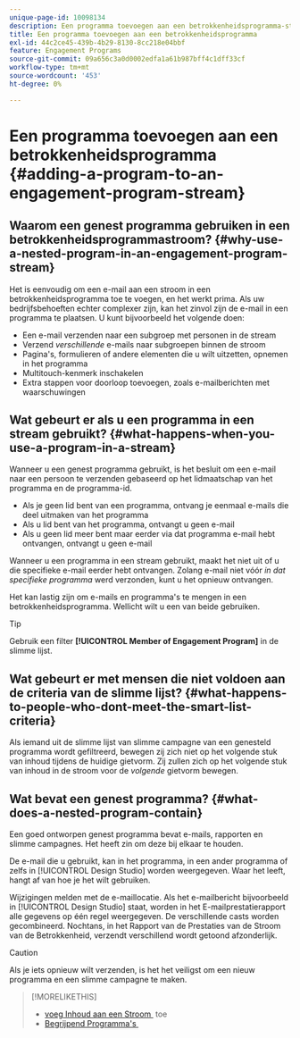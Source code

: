 ```yaml
---
unique-page-id: 10098134
description: Een programma toevoegen aan een betrokkenheidsprogramma-stream - Marketo Docs - Productdocumentatie
title: Een programma toevoegen aan een betrokkenheidsprogramma
exl-id: 44c2ce45-439b-4b29-8130-8cc218e04bbf
feature: Engagement Programs
source-git-commit: 09a656c3a0d0002edfa1a61b987bff4c1dff33cf
workflow-type: tm+mt
source-wordcount: '453'
ht-degree: 0%

---
```


# Een programma toevoegen aan een betrokkenheidsprogramma {#adding-a-program-to-an-engagement-program-stream}

## Waarom een genest programma gebruiken in een betrokkenheidsprogrammastroom? {#why-use-a-nested-program-in-an-engagement-program-stream}

Het is eenvoudig om een e-mail aan een stroom in een betrokkenheidsprogramma toe te voegen, en het werkt prima. Als uw bedrijfsbehoeften echter complexer zijn, kan het zinvol zijn de e-mail in een programma te plaatsen. U kunt bijvoorbeeld het volgende doen:

* Een e-mail verzenden naar een subgroep met personen in de stream
* Verzend *verschillende* e-mails naar subgroepen binnen de stroom
* Pagina&#39;s, formulieren of andere elementen die u wilt uitzetten, opnemen in het programma
* Multitouch-kenmerk inschakelen
* Extra stappen voor doorloop toevoegen, zoals e-mailberichten met waarschuwingen

## Wat gebeurt er als u een programma in een stream gebruikt? {#what-happens-when-you-use-a-program-in-a-stream}

Wanneer u een genest programma gebruikt, is het besluit om een e-mail naar een persoon te verzenden gebaseerd op het lidmaatschap van het programma en de programma-id.

* Als je geen lid bent van een programma, ontvang je eenmaal e-mails die deel uitmaken van het programma
* Als u lid bent van het programma, ontvangt u geen e-mail
* Als u geen lid meer bent maar eerder via dat programma e-mail hebt ontvangen, ontvangt u geen e-mail

Wanneer u een programma in een stream gebruikt, maakt het niet uit of u die specifieke e-mail eerder hebt ontvangen. Zolang e-mail niet vóór *in dat specifieke programma* werd verzonden, kunt u het opnieuw ontvangen.

Het kan lastig zijn om e-mails en programma&#39;s te mengen in een betrokkenheidsprogramma. Wellicht wilt u een van beide gebruiken.

>[!TIP]
>
>Gebruik een filter **[!UICONTROL Member of Engagement Program]** in de slimme lijst.

## Wat gebeurt er met mensen die niet voldoen aan de criteria van de slimme lijst? {#what-happens-to-people-who-dont-meet-the-smart-list-criteria}

Als iemand uit de slimme lijst van slimme campagne van een genesteld programma wordt gefiltreerd, bewegen zij zich niet op het volgende stuk van inhoud tijdens de huidige gietvorm. Zij zullen zich op het volgende stuk van inhoud in de stroom voor de *volgende* gietvorm bewegen.

## Wat bevat een genest programma? {#what-does-a-nested-program-contain}

Een goed ontworpen genest programma bevat e-mails, rapporten en slimme campagnes. Het heeft zin om deze bij elkaar te houden.

De e-mail die u gebruikt, kan in het programma, in een ander programma of zelfs in [!UICONTROL Design Studio] worden weergegeven. Waar het leeft, hangt af van hoe je het wilt gebruiken.

Wijzigingen melden met de e-maillocatie. Als het e-mailbericht bijvoorbeeld in [!UICONTROL Design Studio] staat, worden in het E-mailprestatierapport alle gegevens op één regel weergegeven. De verschillende casts worden gecombineerd. Nochtans, in het Rapport van de Prestaties van de Stroom van de Betrokkenheid, verzendt verschillend wordt getoond afzonderlijk.

>[!CAUTION]
>
>Als je iets opnieuw wilt verzenden, is het het veiligst om een nieuw programma en een slimme campagne te maken.

>[!MORELIKETHIS]
>
>* [&#x200B; voeg Inhoud aan een Stroom &#x200B;](/help/marketo/product-docs/email-marketing/drip-nurturing/creating-an-engagement-program/add-content-to-a-stream.md) toe
>* [&#x200B; Begrijpend Programma&#39;s &#x200B;](/help/marketo/product-docs/core-marketo-concepts/programs/creating-programs/understanding-programs.md)
